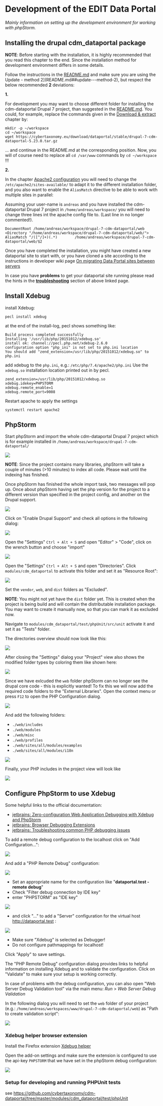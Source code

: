 # Development of the EDIT Data Portal

*Mainly information on setting up the development environment for working with phpStorm.*

## Installing the drupal cdm_dataportal package

**NOTE**: Before starting with the installation, it is highly recommended that you read this chapter to the end. Since
the installation method for development environment differs in some details.

Follow the instructions in the [README.md](README.md) and make sure you are using the
Update - method 2](README.md##update---method-2), but respect the below recommended **2** deviations:

**1.**

For development you may want to choose different folder for installing the cdm-dataportal Drupal 7 project, 
than suggested in the [README.md](README.md). You could, for example, replace the commands given in the
[Download & extract](README.md#download--extract) chapter by:

~~~
mkdir -p ~/workspace
cd ~/workspace
wget https://cybertaxonomy.eu/download/dataportal/stable/drupal-7-cdm-dataportal-5.23.0.tar.gz
~~~

... and continue in the README.md at the corresponding position.
Now, you will of course need to replace all `cd /var/www` commands by `cd ~/workspace` !!!

**2.**

In the chapter [Apache2 configuration](README.md#apache2-configuration) you will need to change the 
`/etc/apache2/sites-available/` to adapt it to the different installation folder, and you also want to enable the
`AliasMatch` directive to be able to work with multiple sites in parallel:

Assuming your user-name is `andreas` and you have installed the cdm-dataportal Drupal 7 project in `/home/andreas/workspace/`
you will need to change three lines int the apache config file to. (Last line in no longer commented!).

~~~
DocumentRoot /home/andreas/workspace/drupal-7-cdm-dataportal/web
<Directory "/home/andreas/workspace/drupal-7-cdm-dataportal/web/">
AliasMatch ^/([^/]+)(.*)		/home/andreas/workspace/drupal-7-cdm-dataportal/web/$2
~~~~

Once you have completed the installation, you might have created a new dataportal site to start with, or you have cloned
a site according to the instructions in developer wiki page 
[On migrating Data Portal sites between servers](https://dev.e-taxonomy.eu/redmine/projects/edit/wiki/CdmDataportalSiteMigration)

In case you have **problems** to get your dataportal site running please read the hints in the 
[**troubleshooting**](https://dev.e-taxonomy.eu/redmine/projects/edit/wiki/CdmDataportalSiteMigration##Troubleshooting) 
section of above linked page.

## Install Xdebug

install Xdebug:

~~~
pecl install xdebug
~~~

at the end of the install-log, pecl shows something like:

~~~
Build process completed successfully
Installing '/usr/lib/php/20151012/xdebug.so'
install ok: channel://pecl.php.net/xdebug-2.6.0
configuration option "php_ini" is not set to php.ini location
You should add "zend_extension=/usr/lib/php/20151012/xdebug.so" to php.ini
~~~

add xdebug to the `php.ini`, e.g.: `/etc/php/7.4/apache2/php.ini` Use the `xdebug.so` installation location printed out 
in by pecl.

~~~
zend_extension=/usr/lib/php/20151012/xdebug.so
xdebug.idekey=PHPSTORM
xdebug.remote_enable=1
xdebug.remote_port=9008
~~~

Restart apache  to apply the settings 

~~~
systemctl restart apache2
~~~

## PhpStorm

Start phpStorm and import the whole cdm-dataportal Drupal 7 project which is for example installed in 
`/home/andreas/workspace/drupal-7-cdm-dataportal/`

![](images/phpstorm-new-project-from-existing-files.png)

**NOTE**: Since the project contains many libraries, phpStorm will take a couple of minutes (>10 minutes) to index all code. 
Please wait until the indexing has finished.

Once phpStorm has finished the whole import task, two messages will pop up. Once about phpStorm having set the php version for 
the project to a different version than specified in the project config, and another on the Drupal support.

![](images/phpstorm-drupal-support-popup.png)

Click on "Enable Drupal Support" and check all options in the following dialog:

![](images/phpstorm-enable-drupal-support-dialog.png)

Open the "Settings" `Ctrl + Alt + S` and open "Editor" > "Code", click on the wrench button and choose "import"

![](images/phpstorm-import-code-style.png)



Open the "Settings" `Ctrl + Alt + S` and open "Directories". Click `modules/cdm_dataportal` to activate this folder and set it as "Resource Root":

![](images/phpstorm-directories-resource-root.png)

Set the `vendor`, `web`, and `dist` folders as "Excluded".

**NOTE**: You might not yet have the `dist` folder yet. This is created when the project is being build and will contain
the distributable installation package. You may want to create it manually now, so that you can mark it as excluded now.

Navigate to `modules/cdm_dataportal/test/phpUnit/src/unit` activate it and set it as "Tests" folder.

The directories overview should now look like this:

![](images/phpstorm-settings-directories.png)

After closing the "Settings" dialog your "Project" view also shows the modified folder types by coloring them like shown here:

![](images/php-storm-project-folders.png) 

Since we have exlcuded the `web` folder phpStorm can no longer see the drupal core code - this is explicitly wanted! 
To fix this we will now add the required code folders to the "External Libraries". Open the context menu or press `F12` 
to open the PHP Configuration dialog.

![](images/phpstorm-configure-php-includes.png)

And add the following folders:

* `./web/includes`
* `./web/modules`
* `./web/misc`
* `./web/profiles`
* `./web/sites/all/modules/examples`
* `./web/sites/all/modules/i18n`

![](images/phpstorm-configure-php-includes-add.png)

Finally, your PHP includes in the project view will look like 

![](images/phpstorm-php-includes-configured.png)

## Configure PhpStorm to use Xdebug


Some helpful links to the official documentation:

* [jetbrains: Zero-configuration Web Application Debugging with Xdebug and PhpStorm](https://confluence.jetbrains.com/display/PhpStorm/Zero-configuration+Web+Application+Debugging+with+Xdebug+and+PhpStorm#Zero-configurationWebApplicationDebuggingwithXdebugandPhpStorm-1.InstallXdebug)
* [jetbrains: Browser Debugging Extensions](https://confluence.jetbrains.com/display/PhpStorm/Browser+Debugging+Extensions)
* [jetbrains: Troubleshooting common PHP debugging issues](https://www.jetbrains.com/help/phpstorm/troubleshooting-php-debugging.html)

To add a remote debug configuration to the localhost click on "Add Configuration...":

![](images/phpstorm-add-configuration.png)

And add a "PHP Remote Debug" configuration:

![](images/phpstorm-add-remote-debug-configuration.png)

* Set an appropriate name for the configuration like "**dataportal.test - remote debug**"
* Check "Filter debug connection by IDE key"
* enter "PHPSTORM" as "IDE key"

![](images/phpstorm-add-remote-debug-configuration-1.png)

* and click "..." to add a "Server" configuration for the virtual host http://dataportal.test :

![](images/phpstorm-add-server-configuration.png)

* Make sure "Xdebug" is selected as Debugger!
* Do not configure pathmappings for localhost!

Click "Apply" to save settings.

The "PHP Remote Debug" configuration dialog provides links to helpful information on installing Xdebug and
to validate the configuration. Click on "Validate" to make sure your setup is working correctly.

In case of problems with the debug configuration, you can also open  "Web Server Debug Validation tool" 
via the main menu:  *Run* > *Web Server Debug Validation*

In the following dialog you will need to set the `web` folder of your project (e.g.: `/home/andreas/workspaces/www/drupal-7-cdm-dataportal/web`) 
as "Path to create validation script":  

![](images/phpstorm-validate-debug-config.png)
 
### Xdebug helper browser extension

Install the Firefox extension [Xdebug helper](https://addons.mozilla.org/en-US/firefox/addon/xdebug-helper-for-firefox/)

Open the add-on settings and make sure the extension is configured to use the api-key `PHPSTORM` that 
we have set in the phpStorm debug configuration:

![](images/Xdebug-helper-configuration.png )

### Setup for developing and running PHPUnit tests

see https://github.com/cybertaxonomy/cdm-dataportal/tree/master/modules/cdm_dataportal/test/phpUnit 





